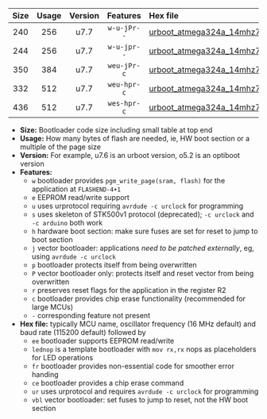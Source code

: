 |Size|Usage|Version|Features|Hex file|
|:-:|:-:|:-:|:-:|:--|
|240|256|u7.7|`w-u-jPr--`|[urboot_atmega324a_14mhz7456_9600bps_lednop_ur_vbl.hex](https://raw.githubusercontent.com/stefanrueger/urboot.hex/main/mcus/atmega324a/fcpu_14mhz7456/9600_bps/urboot_atmega324a_14mhz7456_9600bps_lednop_ur_vbl.hex)|
|244|256|u7.7|`w-u-jpr--`|[urboot_atmega324a_14mhz7456_9600bps_lednop_fr_ur_vbl.hex](https://raw.githubusercontent.com/stefanrueger/urboot.hex/main/mcus/atmega324a/fcpu_14mhz7456/9600_bps/urboot_atmega324a_14mhz7456_9600bps_lednop_fr_ur_vbl.hex)|
|350|384|u7.7|`weu-jPr-c`|[urboot_atmega324a_14mhz7456_9600bps_ee_lednop_fr_ce_ur_vbl.hex](https://raw.githubusercontent.com/stefanrueger/urboot.hex/main/mcus/atmega324a/fcpu_14mhz7456/9600_bps/urboot_atmega324a_14mhz7456_9600bps_ee_lednop_fr_ce_ur_vbl.hex)|
|332|512|u7.7|`weu-hpr-c`|[urboot_atmega324a_14mhz7456_9600bps_ee_lednop_fr_ce_ur.hex](https://raw.githubusercontent.com/stefanrueger/urboot.hex/main/mcus/atmega324a/fcpu_14mhz7456/9600_bps/urboot_atmega324a_14mhz7456_9600bps_ee_lednop_fr_ce_ur.hex)|
|436|512|u7.7|`wes-hpr-c`|[urboot_atmega324a_14mhz7456_9600bps_ee_lednop_fr_ce.hex](https://raw.githubusercontent.com/stefanrueger/urboot.hex/main/mcus/atmega324a/fcpu_14mhz7456/9600_bps/urboot_atmega324a_14mhz7456_9600bps_ee_lednop_fr_ce.hex)|

- **Size:** Bootloader code size including small table at top end
- **Usage:** How many bytes of flash are needed, ie, HW boot section or a multiple of the page size
- **Version:** For example, u7.6 is an urboot version, o5.2 is an optiboot version
- **Features:**
  + `w` bootloader provides `pgm_write_page(sram, flash)` for the application at `FLASHEND-4+1`
  + `e` EEPROM read/write support
  + `u` uses urprotocol requiring `avrdude -c urclock` for programming
  + `s` uses skeleton of STK500v1 protocol (deprecated); `-c urclock` and `-c arduino` both work
  + `h` hardware boot section: make sure fuses are set for reset to jump to boot section
  + `j` vector bootloader: applications *need to be patched externally*, eg, using `avrdude -c urclock`
  + `p` bootloader protects itself from being overwritten
  + `P` vector bootloader only: protects itself and reset vector from being overwritten
  + `r` preserves reset flags for the application in the register R2
  + `c` bootloader provides chip erase functionality (recommended for large MCUs)
  + `-` corresponding feature not present
- **Hex file:** typically MCU name, oscillator frequency (16 MHz default) and baud rate (115200 default) followed by
  + `ee` bootloader supports EEPROM read/write
  + `lednop` is a template bootloader with `mov rx,rx` nops as placeholders for LED operations
  + `fr` bootloader provides non-essential code for smoother error handing
  + `ce` bootloader provides a chip erase command
  + `ur` uses urprotocol and requires `avrdude -c urclock` for programming
  + `vbl` vector bootloader: set fuses to jump to reset, not the HW boot section
